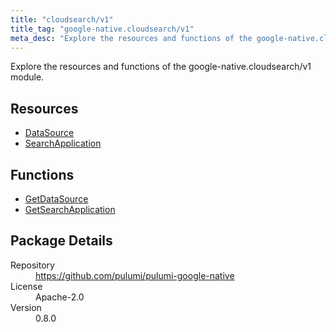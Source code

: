 ```yaml
---
title: "cloudsearch/v1"
title_tag: "google-native.cloudsearch/v1"
meta_desc: "Explore the resources and functions of the google-native.cloudsearch/v1 module."
---
```


<!-- WARNING: this file was generated by Pulumi Docs Generator. -->
<!-- Do not edit by hand unless you're certain you know what you are doing! -->

Explore the resources and functions of the google-native.cloudsearch/v1 module.

<h2 id="resources">Resources</h2>
<ul class="api">
    <li><a href="datasource" title="DataSource"><span class="symbol resource"></span>DataSource</a></li>
    <li><a href="searchapplication" title="SearchApplication"><span class="symbol resource"></span>SearchApplication</a></li>
</ul>

<h2 id="functions">Functions</h2>
<ul class="api">
    <li><a href="getdatasource" title="GetDataSource"><span class="symbol function"></span>GetDataSource</a></li>
    <li><a href="getsearchapplication" title="GetSearchApplication"><span class="symbol function"></span>GetSearchApplication</a></li>
</ul>

<h2 id="package-details">Package Details</h2>
<dl class="package-details">
	<dt>Repository</dt>
	<dd><a href="https://github.com/pulumi/pulumi-google-native">https://github.com/pulumi/pulumi-google-native</a></dd>
	<dt>License</dt>
	<dd>Apache-2.0</dd>
	<dt>Version</dt>
	<dd>0.8.0</dd>
</dl>

